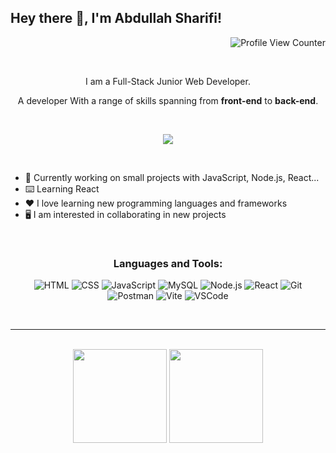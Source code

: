 ## Hey there 👋, I'm Abdullah Sharifi!
<div align="right">

![Profile View Counter](https://komarev.com/ghpvc/?username=ab-sharifi21&color=00BFB2)

</div>
<br />
<div align="center">
  
  I am a Full-Stack Junior Web Developer.
  
  A developer With a range of skills spanning from <strong>front-end</strong> to <strong>back-end</strong>. 

  <br/>

  [<img src="https://img.shields.io/badge/-Abdul_Sharifi-blue?style=flat-square&logo=Linkedin&logoColor=white&color=00BFB2&link=https://www.linkedin.com/in/abdullahsharifi/)">](https://www.linkedin.com/in/abdullahsharifi/)

</div>

<br/>

- 💼 Currently working on small projects with JavaScript, Node.js, React...
- ⌨️ Learning React 
- ❤️ I love learning new programming languages and frameworks
- 🖥️ I am interested in collaborating in new projects

<br/>

<div align="center">

  <h3>Languages and Tools:</h3
  <br />
  
  ![HTML](https://img.shields.io/badge/HTML5-E34F26?style=for-the-badge&logo=html5&logoColor=white)
  ![CSS](https://img.shields.io/badge/CSS3-1572B6?style=for-the-badge&logo=css3&logoColor=white)
  ![JavaScript](https://img.shields.io/badge/JavaScript-F7DF1E.svg?style=for-the-badge&logo=JavaScript&logoColor=black)
  ![MySQL](https://img.shields.io/badge/MySQL-005C84?style=for-the-badge&logo=mysql&logoColor=white)
  ![Node.js](https://img.shields.io/badge/Node.js-339933.svg?style=for-the-badge&logo=nodedotjs&logoColor=white)
  ![React](https://img.shields.io/badge/React-61DAFB.svg?style=for-the-badge&logo=React&logoColor=black)
  ![Git](https://img.shields.io/badge/GIT-E44C30?style=for-the-badge&logo=git&logoColor=white)
  ![Postman](https://img.shields.io/badge/Postman-FF6C37.svg?style=for-the-badge&logo=Postman&logoColor=white)
  ![Vite](https://img.shields.io/badge/Vite-646CFF.svg?style=for-the-badge&logo=Vite&logoColor=white)
  ![VSCode](https://img.shields.io/badge/Visual%20Studio%20Code-007ACC.svg?style=for-the-badge&logo=Visual-Studio-Code&logoColor=white)

</div>
<br />

---
<br />

<div align="center">

  <img src="https://github-readme-stats.vercel.app/api?username=ab-sharifi21&show_icons=true&bg_color=22272E&text_color=ffffff&hide_border=true&title_color=00BFB2&icon_color=028090" height="150"/>
  <img src="https://streak-stats.demolab.com?user=ab-sharifi21&theme=tokyonight-duo&hide_border=true&locale=es&background=22272EE7&ring=00BFB2&fire=00BFB2&currStreakNum=C3F8FF&sideNums=C3F8FF&sideLabels=00BFB2&dates=C3F8FF&currStreakLabel=00BFB2" height="150"/>

</div>
